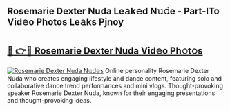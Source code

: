 ## Rosemarie Dexter Nuda Le𝚊k𝚎d N𝚞𝚍e - Part-lTo Vid𝚎o Photos Le𝚊ks Pjnoy

# <h2><a href="http://fbf1xrx.evod.top/?m=Rosemarie+Dexter+Nuda">🔗 👉🔴 Rosemarie Dexter Nuda Vid𝚎o Ph𝚘t𝚘s</a></h2>

[![Rosemarie Dexter Nuda N𝚞d𝚎s](https://i.imgur.com/8V9OHl7.gif)](http://fbf1xrx.evod.top/?m=Rosemarie+Dexter+Nuda)
Online personality Rosemarie Dexter Nuda who creates engaging lifestyle and dance content, featuring solo and collaborative dance trend performances and mini vlogs. Thought-provoking speaker Rosemarie Dexter Nuda, known for their engaging presentations and thought-provoking ideas. 
